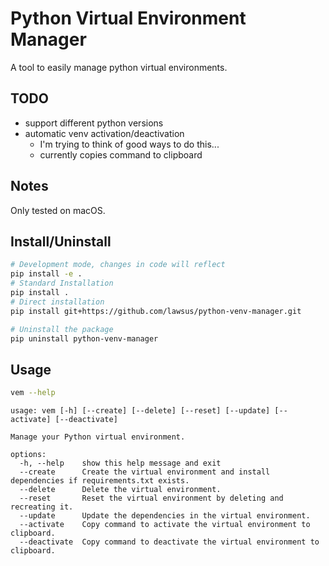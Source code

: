 # Python Virtual Environment Manager

A tool to easily manage python virtual environments.

## TODO
- support different python versions
- automatic venv activation/deactivation
    - I'm trying to think of good ways to do this...
    - currently copies command to clipboard

## Notes
Only tested on  macOS.

## Install/Uninstall
```bash
# Development mode, changes in code will reflect
pip install -e .
# Standard Installation
pip install .
# Direct installation
pip install git+https://github.com/lawsus/python-venv-manager.git

# Uninstall the package
pip uninstall python-venv-manager
```

## Usage
```bash
vem --help
```
```
usage: vem [-h] [--create] [--delete] [--reset] [--update] [--activate] [--deactivate]

Manage your Python virtual environment.

options:
  -h, --help    show this help message and exit
  --create      Create the virtual environment and install dependencies if requirements.txt exists.
  --delete      Delete the virtual environment.
  --reset       Reset the virtual environment by deleting and recreating it.
  --update      Update the dependencies in the virtual environment.
  --activate    Copy command to activate the virtual environment to clipboard.
  --deactivate  Copy command to deactivate the virtual environment to clipboard.
```